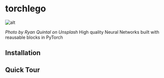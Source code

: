 # torchlego 

![alt]()

*Photo by Ryan Quintal on Unsplash*
High quality Neural Networks built with reausable blocks in PyTorch

## Installation

## Quick Tour